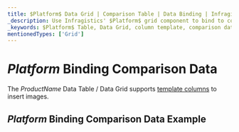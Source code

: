 ```yaml
---
title: $Platform$ Data Grid | Comparison Table | Data Binding | Infragistics
_description: Use Infragistics' $Platform$ grid component to bind to comparison data. View our $ProductName$ table demos!
_keywords: $Platform$ Table, Data Grid, column template, comparison data, $ProductName$, data binding, Infragistics
mentionedTypes: ['Grid']
---
```


# $Platform$ Binding Comparison Data

The $ProductName$ Data Table / Data Grid supports [template columns](data-grid-column-types.md#template-column) to insert images.

## $Platform$ Binding Comparison Data Example


<code-view style="height: 600px"
           data-demos-base-url="{environment:dvDemosBaseUrl}"
           iframe-src="{environment:dvDemosBaseUrl}/grids/data-grid-type-comparison-table"
           alt="$Platform$ Binding Comparison Data Example"
           github-src="grids/data-grid/type-comparison-table">
</code-view>

